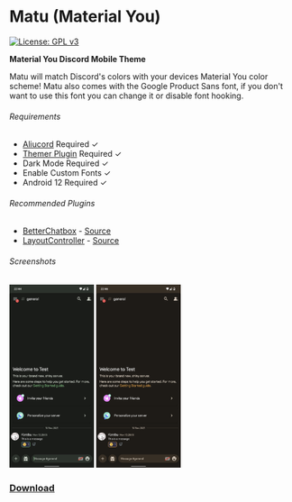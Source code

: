 # Matu (Material You)
[![License: GPL v3](https://img.shields.io/badge/License-GPLv3-blue.svg)](https://www.gnu.org/licenses/gpl-3.0)

**Material You Discord Mobile Theme**


Matu will match Discord's colors with your devices Material You color scheme! Matu also comes with the Google Product Sans font, if you don't want to use this font you can change it or disable font hooking.


###### Requirements
- [Aliucord](https://github.com/Aliucord/Aliucord) Required ✓
- [Themer Plugin](https://github.com/Vendicated/AliucordPlugins/blob/main/Themer/README.md) Required ✓
- Dark Mode Required ✓
- Enable Custom Fonts ✓
- Android 12 Required ✓

###### Recommended Plugins
- [BetterChatbox](https://discord.com/channels/811255666990907402/845784407846813696/910302649348395110) - [Source](https://github.com/X1nto/AliucordPlugins#layoutcontroller)
- [LayoutController](https://discord.com/channels/811255666990907402/811275162715553823/845348833142505544) - [Source](https://github.com/wingio/plugins/#betterchatbox)

###### Screenshots
<img src="Img1.png" width="150"/> <img src="Img2.png" width="150"/>

### [**Download**](https://github.com/MrSpidercat/Matu/releases/download/Release/matu-dark.json)
